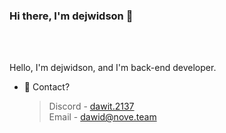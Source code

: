 ### Hi there, I'm dejwidson 👋

<br />
<br />

Hello, I'm dejwidson, and I'm back-end developer.



- 💬 Contact?
     > Discord - [dawit.2137](https://discord.com/users/419555157802614785) <br>
     > Email - dawid@nove.team
